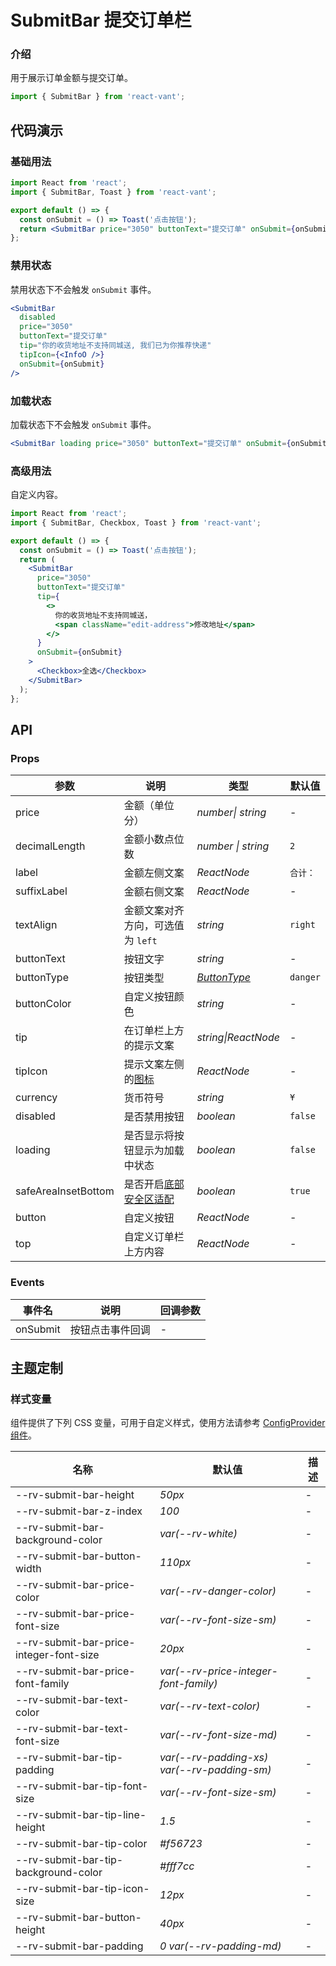 # SubmitBar 提交订单栏

### 介绍

用于展示订单金额与提交订单。

```js
import { SubmitBar } from 'react-vant';
```

## 代码演示

### 基础用法

```jsx
import React from 'react';
import { SubmitBar, Toast } from 'react-vant';

export default () => {
  const onSubmit = () => Toast('点击按钮');
  return <SubmitBar price="3050" buttonText="提交订单" onSubmit={onSubmit} />;
};
```

### 禁用状态

禁用状态下不会触发 `onSubmit` 事件。

```jsx
<SubmitBar
  disabled
  price="3050"
  buttonText="提交订单"
  tip="你的收货地址不支持同城送, 我们已为你推荐快递"
  tipIcon={<InfoO />}
  onSubmit={onSubmit}
/>
```

### 加载状态

加载状态下不会触发 `onSubmit` 事件。

```jsx
<SubmitBar loading price="3050" buttonText="提交订单" onSubmit={onSubmit} />
```

### 高级用法

自定义内容。

```jsx
import React from 'react';
import { SubmitBar, Checkbox, Toast } from 'react-vant';

export default () => {
  const onSubmit = () => Toast('点击按钮');
  return (
    <SubmitBar
      price="3050"
      buttonText="提交订单"
      tip={
        <>
          你的收货地址不支持同城送，
          <span className="edit-address">修改地址</span>
        </>
      }
      onSubmit={onSubmit}
    >
      <Checkbox>全选</Checkbox>
    </SubmitBar>
  );
};
```

## API

### Props

| 参数 | 说明 | 类型 | 默认值 |
| --- | --- | --- | --- |
| price | 金额（单位分） | _number\| string_ | - |
| decimalLength | 金额小数点位数 | _number \| string_ | `2` |
| label | 金额左侧文案 | _ReactNode_ | `合计：` |
| suffixLabel | 金额右侧文案 | _ReactNode_ | - |
| textAlign | 金额文案对齐方向，可选值为 `left` | _string_ | `right` |
| buttonText | 按钮文字 | _string_ | - |
| buttonType | 按钮类型 | _[ButtonType](/#/zh-CN/button)_ | `danger` |
| buttonColor | 自定义按钮颜色 | _string_ | - |
| tip | 在订单栏上方的提示文案 | _string\|ReactNode_ | - |
| tipIcon | 提示文案左侧的[图标](#/zh-CN/icon) | _ReactNode_ | - |
| currency | 货币符号 | _string_ | `¥` |
| disabled | 是否禁用按钮 | _boolean_ | `false` |
| loading | 是否显示将按钮显示为加载中状态 | _boolean_ | `false` |
| safeAreaInsetBottom | 是否开启[底部安全区适配](#/zh-CN/advanced-usage#di-bu-an-quan-qu-gua-pei) | _boolean_ | `true` |
| button | 自定义按钮 | _ReactNode_ | - |
| top | 自定义订单栏上方内容 | _ReactNode_ | - |

### Events

| 事件名   | 说明             | 回调参数 |
| -------- | ---------------- | -------- |
| onSubmit | 按钮点击事件回调 | -        |

## 主题定制

### 样式变量

组件提供了下列 CSS 变量，可用于自定义样式，使用方法请参考 [ConfigProvider 组件](#/zh-CN/config-provider)。

| 名称                                    | 默认值                                      | 描述 |
| --------------------------------------- | ------------------------------------------- | ---- |
| --rv-submit-bar-height                  | _50px_                                      | -    |
| --rv-submit-bar-z-index                 | _100_                                       | -    |
| --rv-submit-bar-background-color        | _var(--rv-white)_                           | -    |
| --rv-submit-bar-button-width            | _110px_                                     | -    |
| --rv-submit-bar-price-color             | _var(--rv-danger-color)_                    | -    |
| --rv-submit-bar-price-font-size         | _var(--rv-font-size-sm)_                    | -    |
| --rv-submit-bar-price-integer-font-size | _20px_                                      | -    |
| --rv-submit-bar-price-font-family       | _var(--rv-price-integer-font-family)_       | -    |
| --rv-submit-bar-text-color              | _var(--rv-text-color)_                      | -    |
| --rv-submit-bar-text-font-size          | _var(--rv-font-size-md)_                    | -    |
| --rv-submit-bar-tip-padding             | _var(--rv-padding-xs) var(--rv-padding-sm)_ | -    |
| --rv-submit-bar-tip-font-size           | _var(--rv-font-size-sm)_                    | -    |
| --rv-submit-bar-tip-line-height         | _1.5_                                       | -    |
| --rv-submit-bar-tip-color               | _#f56723_                                   | -    |
| --rv-submit-bar-tip-background-color    | _#fff7cc_                                   | -    |
| --rv-submit-bar-tip-icon-size           | _12px_                                      | -    |
| --rv-submit-bar-button-height           | _40px_                                      | -    |
| --rv-submit-bar-padding                 | _0 var(--rv-padding-md)_                    | -    |
